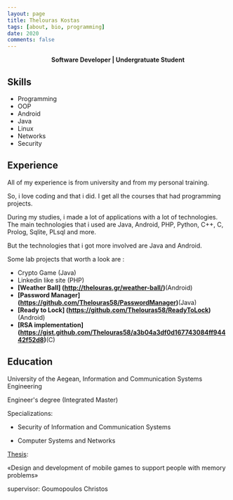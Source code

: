 ```yaml
---
layout: page
title: Thelouras Kostas
tags: [about, bio, programming]
date: 2020
comments: false
---
```

    
<center><a><b> Software Developer | Undergratuate Student </b></a> </center>

## Skills

* Programming
* OOP
* Android
* Java
* Linux
* Networks
* Security

## Experience

All of my experience is from university and from my personal training.

So, i love coding and that i did. I get all the  courses that had programming projects.

During my studies, i made a lot of applications with a lot of technologies. The main technologies that i used are Java, Android, PHP, Python, C++, C, Prolog, Sqlite, PLsql and more.

But the technologies that i got more involved are Java and Android.

Some lab projects that worth a look are :

- Crypto Game (Java)
- Linkedin like site (PHP)
- **[Weather Ball] (http://thelouras.gr/weather-ball/)**(Android)
- **[Password Manager] (https://github.com/Thelouras58/PasswordManager)**(Java)
- **[Ready to Lock] (https://github.com/Thelouras58/ReadyToLock)**(Android)
- **[RSA implementation] (https://gist.github.com/Thelouras58/a3b04a3df0d167743084ff94442f52d8)**(C)

## Education

University of the Aegean, Information and Communication Systems Engineering

Engineer's degree (Integrated Master)

Specializations:

- Security of Information and Communication Systems

- Computer Systems and Networks

[Thesis](http://thelouras.gr/diploma-thesis/):

«Design and development of mobile games to support people with memory problems»

supervisor: Goumopoulos Christos





